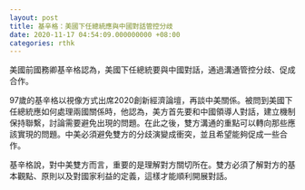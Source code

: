 ```yaml
---
layout: post
title: 基辛格：美國下任總統應與中國對話管控分歧
date: 2020-11-17 04:54:09.000000000 +08:00
categories: rthk
---
```


美國前國務卿基辛格認為，美國下任總統要與中國對話，通過溝通管控分歧、促成合作。

97歲的基辛格以視像方式出席2020創新經濟論壇，再談中美關係。被問到美國下任總統應如何處理兩國關係時，他認為，美方首先要和中國領導人對話，建立機制保持聯繫，討論需要避免出現的問題。在此之後，雙方溝通的重點可以轉向那些應該實現的問題。中美必須避免雙方的分歧演變成衝突，並且希望能夠促成一些合作。

基辛格說，對中美雙方而言，重要的是理解對方關切所在。雙方必須了解對方的基本觀點、原則以及對國家利益的定義，這樣才能順利開展對話。
